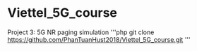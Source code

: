 # Viettel_5G_course
Project 3: 5G NR paging simulation
'''php
git clone https://github.com/PhanTuanHust2018/Viettel_5G_course.git
'''
